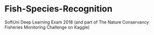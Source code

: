 # Fish-Species-Recognition
SoftUni Deep Learning Exam 2018 (and part of The Nature Conservancy Fisheries Monitoring Challenge on Kaggle)

